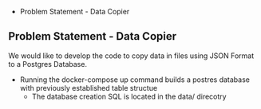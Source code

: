 * Problem Statement - Data Copier

## Problem Statement - Data Copier
We would like to develop the code to copy data in files using JSON Format to a Postgres Database.

- Running the docker-compose up command builds a postres database with previously established table structue
  - The database creation SQL is located in the data/ direcotry
  
 

